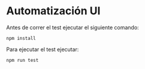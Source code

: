 # Automatización UI

Antes de correr el test ejecutar el siguiente comando:

`npm install`

Para ejecutar el test ejecutar:

`npm run test`